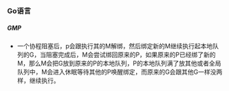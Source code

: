 ### Go语言



##### GMP

+ 一个协程阻塞后，p会跟执行其的M解绑，然后绑定新的M继续执行起本地队列的G，当阻塞完成后，M会尝试绑回原来的P，如果原来的P已经绑了新的M，那么M会把G放到原来的P的本地队列，P的本地队列满了放其他或者全局队列中，M会进入休眠等待其他的P唤醒绑定，而原来的G会跟其他G一样没两样，继续执行。

